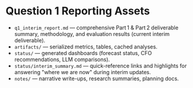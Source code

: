 # Question 1 Reporting Assets

- `q1_interim_report.md` — comprehensive Part 1 & Part 2 deliverable summary, methodology, and evaluation results (current interim deliverable).
- `artifacts/` — serialized metrics, tables, cached analyses.
- `status/` — generated dashboards (forecast status, CFO recommendations, LLM comparisons).
- `status/interim_summary.md` — quick-reference links and highlights for answering "where we are now" during interim updates.
- `notes/` — narrative write-ups, research summaries, planning docs.
